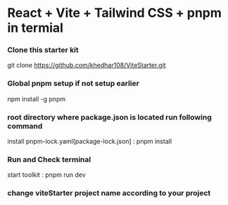 # React + Vite + Tailwind CSS + pnpm in termial

### Clone this starter kit

git clone https://github.com/khedhar108/ViteStarter.git

### Global pnpm setup if not setup earlier

npm install -g pnpm

### root directory where package.json is located run following command

install pnpm-lock.yaml[package-lock.json] : pnpm install

### Run and Check terminal
start toolkit : pnpm run dev

### change viteStarter project name according to your project
